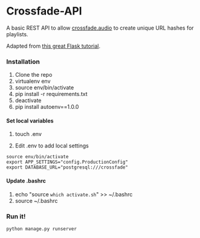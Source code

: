 # Crossfade-API

A basic REST API to allow [crossfade.audio](http://crossfade.audio) to create unique URL hashes for playlists.

Adapted from [this great Flask tutorial](https://realpython.com/blog/python/flask-by-example-part-1-project-setup/).

### Installation

1. Clone the repo
2. virtualenv env
3. source env/bin/activate
4. pip install -r requirements.txt
5. deactivate
6. pip install autoenv==1.0.0

#### Set local variables
1. touch .env

2. Edit .env to add local settings

`source env/bin/activate`  
`export APP_SETTINGS="config.ProductionConfig"`  
`export DATABASE_URL="postgresql:///crossfade"`

#### Update .bashrc
1. echo "source `which activate.sh`" >> ~/.bashrc
2. source ~/.bashrc

### Run it!

`python manage.py runserver`
